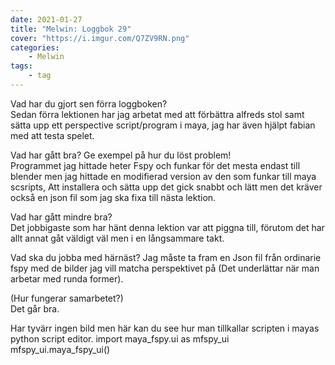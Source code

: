 ```yaml
---
date: 2021-01-27
title: "Melwin: Loggbok 29"
cover: "https://i.imgur.com/Q7ZV9RN.png"
categories: 
    - Melwin
tags:
    - tag
---
```


Vad har du gjort sen förra loggboken?  
Sedan förra lektionen har jag arbetat med att förbättra alfreds stol samt sätta upp ett perspective script/program i maya, jag har även hjälpt fabian med att testa spelet.

Vad har gått bra? Ge exempel på hur du löst problem!  
Programmet jag hittade heter Fspy och funkar för det mesta endast till blender men jag hittade en modifierad version av den som funkar till maya scsripts, Att installera och sätta upp det gick snabbt och lätt men det kräver också en json fil som jag ska fixa till nästa lektion.

Vad har gått mindre bra?   
Det jobbigaste som har hänt denna lektion var att piggna till, förutom det har allt annat gåt väldigt väl men i en långsammare takt.

Vad ska du jobba med härnäst? 
Jag måste ta fram en Json fil från ordinarie fspy med de bilder jag vill matcha perspektivet på (Det underlättar när man arbetar med runda former).

(Hur fungerar samarbetet?)  
Det går bra.

Har tyvärr ingen bild men här kan du see hur man tillkallar scripten i mayas python script editor. 
import maya_fspy.ui as mfspy_ui
mfspy_ui.maya_fspy_ui()
